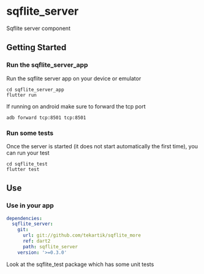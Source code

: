 # sqflite_server

Sqflite server component

## Getting Started

### Run the sqflite_server_app

Run the sqflite server app on your device or emulator

    cd sqflite_server_app
    flutter run
    
If running on android make sure to forward the tcp port

    adb forward tcp:8501 tcp:8501
    
### Run some tests

Once the server is started (it does not start automatically the first time),
you can run your test

    cd sqflite_test
    flutter test
   
    
## Use

### Use in your app

````yaml
dependencies:
  sqflite_server:
    git:
      url: git://github.com/tekartik/sqflite_more
      ref: dart2
      path: sqflite_server
    version: '>=0.3.0'
````

Look at the sqflite_test package which has some unit tests